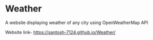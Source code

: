 # Weather
A website displaying weather of any city using OpenWeatherMap API

Website link- https://santosh-7124.github.io/Weather/
